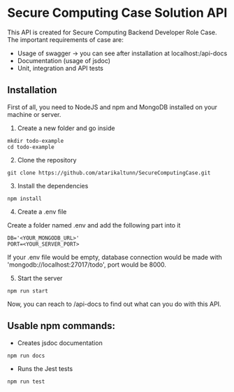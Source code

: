 # Secure Computing Case Solution API

This API is created for Secure Computing Backend Developer Role Case. The important requirements of case are:
- Usage of swagger -> you can see after installation at localhost:<PORT>/api-docs
- Documentation (usage of jsdoc)
- Unit, integration and API tests

## Installation

First of all, you need to NodeJS and npm and MongoDB installed on your machine or server.

1. Create a new folder and go inside
```
mkdir todo-example
cd todo-example
```

2. Clone the repository
```
git clone https://github.com/atarikaltunn/SecureComputingCase.git
```

3. Install the dependencies
```
npm install
```

4. Create a .env file

Create a folder named .env and add the following part into it
```
DB='<YOUR_MONGODB_URL>'
PORT=<YOUR_SERVER_PORT>
```
If your .env file would be empty, database connection would be made with 'mongodb://localhost:27017/todo', port would be 8000.

5. Start the server
```
npm run start
```

Now, you can reach to /api-docs to find out what can you do with this API.


## Usable npm commands:
- Creates jsdoc documentation
```
npm run docs
```

- Runs the Jest tests
```
npm run test
```